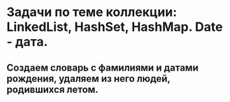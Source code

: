 # Задачи по теме коллекции: LinkedList, HashSet, HashMap. Date - дата.

## Создаем словарь с фамилиями и датами рождения, удаляем из него людей, родившихся летом.
